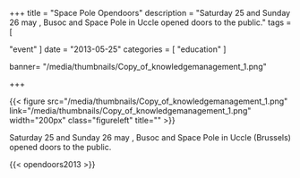 +++
title = "Space Pole Opendoors"
description = "Saturday 25 and Sunday 26 may , Busoc and Space Pole in Uccle opened doors to the public."
tags = [

  "event"
]
date = "2013-05-25"
categories = [
 "education"
]

banner= "/media/thumbnails/Copy_of_knowledgemanagement_1.png"


+++

{{< figure src="/media/thumbnails/Copy_of_knowledgemanagement_1.png"  link="/media/thumbnails/Copy_of_knowledgemanagement_1.png"  width="200px" class="figureleft" title="" >}}

Saturday 25 and Sunday 26 may , Busoc and Space Pole in Uccle (Brussels) opened doors to the public.


{{< opendoors2013 >}}
